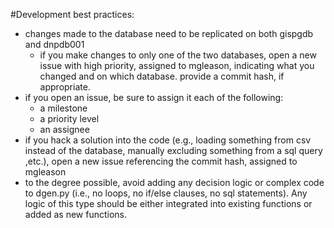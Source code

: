 #Development best practices:
- changes made to the database need to be replicated on both gispgdb and dnpdb001
	- if you make changes to only one of the two databases, open a new issue with high priority, assigned to mgleason, indicating what you changed and on which database. provide a commit hash, if appropriate.
- if you open an issue, be sure to assign it each of the following:
	- a milestone
	- a priority level
	- an assignee
- if you hack a solution into the code (e.g., loading something from csv instead of the database, manually excluding something from a sql query ,etc.), open a new issue referencing the commit hash, assigned to mgleason
- to the degree possible, avoid adding any decision logic or complex code to dgen.py (i.e., no loops, no if/else clauses, no sql statements). Any logic of this type should be either integrated into existing functions or added as new functions.
